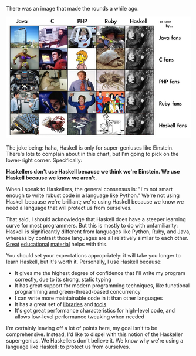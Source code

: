 There was an image that made the rounds a while ago.

<img src="/static/haskell-as-seen-by.png" alt="Haskell as seen by other language fans" style="max-width:100%">

The joke being: haha, Haskell is only for super-geniuses like
Einstein. There's lots to complain about in this chart, but I'm going
to pick on the lower-right corner. Specifically:

__Haskellers don't use Haskell because we think we're Einstein. We use
Haskell because we know we aren't.__

When I speak to Haskellers, the general consensus is: "I'm not smart
enough to write robust code in a language like Python." We're not
using Haskell because we're brilliant; we're using Haskell because we
know we need a language that will protect us from ourselves.

That said, I should acknowledge that Haskell does have a steeper
learning curve for most programmers. But this is mostly to do with
unfamiliarity: Haskell is significantly different from languages like
Python, Ruby, and Java, whereas by contrast those languages are all
relatively similar to each
other. [Great](https://haskell-lang.org/documentation)
[educational](http://haskellbook.com/)
[material](https://www.fpcomplete.com/haskell-syllabus) helps with
this.

You should set your expectations appropriately: it will take you
longer to learn Haskell, but it's worth it. Personally, I use Haskell
because:

* It gives me the highest degree of confidence that I'll write my
  program correctly, due to its strong, static typing
* It has great support for modern programming techniques, like
  functional programming and green-thread-based concurrency
* I can write more maintainable code in it than other languages
* It has a great set of
  [libraries](https://haskell-lang.org/libraries) and
  [tools](https://haskell-lang.org/get-started)
* It's got great performance characteristics for high-level code, and
  allows low-level performance tweaking when needed

I'm certainly leaving off a lot of points here, my goal isn't to be
comprehensive. Instead, I'd like to dispel with this notion of the
Haskeller super-genius. We Haskellers don't believe it. We know why
we're using a language like Haskell: to protect us from ourselves.
